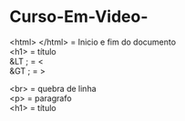 # Curso-Em-Video-
&LT;html&GT; &LT;/html&GT; = Inicio e fim do documento
<br>
&LT;h1&GT; = título
<br>
&LT ; = <
<br>
&GT ; = >

&LT;br&GT; = quebra de linha 
<br>
&LT;p&GT; = paragrafo
<br>
&LT;h1&GT; = título


